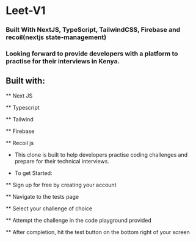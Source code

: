 # Leet-V1

### Built With NextJS, TypeScript, TailwindCSS, Firebase and recoil(nextjs state-management)

### Looking forward to provide developers with a platform to practise for their interviews in Kenya.

## Built with:

** Next JS

** Typescript

** Tailwind

** Firebase

**  Recoil js

* This clone is built to help developers practise coding challenges and prepare for their technical interviews. 

* To get Started:

** Sign up for free by creating your account

** Navigate to the tests page

** Select your challenge of choice

** Attempt the challenge in the code playground provided

** After completion, hit the test button on the bottom right of your screen
